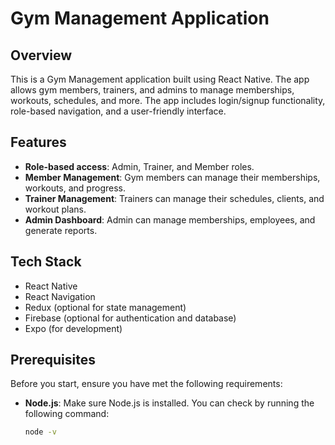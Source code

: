 # Gym Management Application

## Overview

This is a Gym Management application built using React Native. The app allows gym members, trainers, and admins to manage memberships, workouts, schedules, and more. The app includes login/signup functionality, role-based navigation, and a user-friendly interface.

## Features

- **Role-based access**: Admin, Trainer, and Member roles.
- **Member Management**: Gym members can manage their memberships, workouts, and progress.
- **Trainer Management**: Trainers can manage their schedules, clients, and workout plans.
- **Admin Dashboard**: Admin can manage memberships, employees, and generate reports.

## Tech Stack

- React Native
- React Navigation
- Redux (optional for state management)
- Firebase (optional for authentication and database)
- Expo (for development)

## Prerequisites

Before you start, ensure you have met the following requirements:

- **Node.js**: Make sure Node.js is installed. You can check by running the following command:
  ```bash
  node -v
